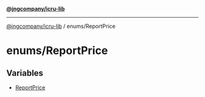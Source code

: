 [**@jngcompany/icru-lib**](../../README.md)

***

[@jngcompany/icru-lib](../../README.md) / enums/ReportPrice

# enums/ReportPrice

## Variables

- [ReportPrice](variables/ReportPrice.md)

